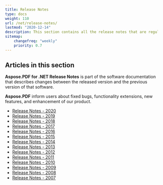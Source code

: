 ```yaml
---
title: Release Notes
type: docs
weight: 110
url: /net/release-notes/
lastmod: "2020-12-14"
description: This section contains all the release notes that are regularly published and updated by the Aspose.PDF library. 
sitemap:
    changefreq: "weekly"
    priority: 0.7
---
```


## Articles in this section
 
**Aspose.PDF for .NET Release Notes** is part of the software documentation that describes changes between the released version and the previous version of that software. 

**Aspose.PDF** inform users about fixed bugs, functionality extensions, new features, and enhancement of our product.
 
- [Release Notes - 2020](/pdf/net/release-notes-2020/)
- [Release Notes - 2019](/pdf/net/release-notes-2019/)
- [Release Notes - 2018](/pdf/net/release-notes-2018/)
- [Release Notes - 2017](/pdf/net/release-notes-2017/)
- [Release Notes - 2016](/pdf/net/release-notes-2016/)
- [Release Notes - 2015](/pdf/net/release-notes-2015/)
- [Release Notes - 2014](/pdf/net/release-notes-2014/)
- [Release Notes - 2013](/pdf/net/release-notes-2013/)
- [Release Notes - 2012](/pdf/net/release-notes-2012/)
- [Release Notes - 2011](/pdf/net/release-notes-2011/)
- [Release Notes - 2010](/pdf/net/release-notes-2010/)
- [Release Notes - 2009](/pdf/net/release-notes-2009/)
- [Release Notes - 2008](/pdf/net/release-notes-2008/)
- [Release Notes - 2007](/pdf/net/release-notes-2007/)


